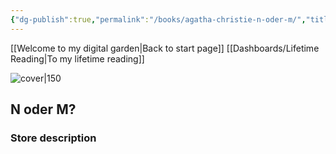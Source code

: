 ```yaml
---
{"dg-publish":true,"permalink":"/books/agatha-christie-n-oder-m/","title":"\"N oder M?\"","tags":["classic","crime"]}
---
```


[[Welcome to my digital garden\|Back to start page]]
[[Dashboards/Lifetime Reading\|To my lifetime reading]]

![cover|150](https://cdn.thestorygraph.com/0w2hs5e9j4n61ce3utqk0a9gipcz)

## N oder M?

### Store description

